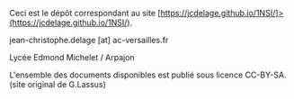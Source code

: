 Ceci est le dépôt correspondant au site [https://jcdelage.github.io/1NSI/]>(https://jcdelage.github.io/1NSI/).


jean-christophe.delage [at] ac-versailles.fr

Lycée Edmond Michelet / Arpajon 

L'ensemble des documents disponibles est publié sous licence CC-BY-SA.(site original de G.Lassus)